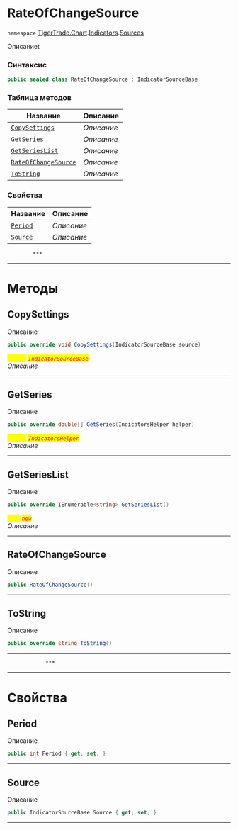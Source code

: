 
# RateOfChangeSource
`namespace` [TigerTrade.Chart](../../../TigerTrade.Chart.md).[Indicators](../../../TigerTrade.Chart/Indicators.md).[Sources](../../../TigerTrade.Chart/Indicators/Sources.md)



Описаниеt

### Синтаксис
```csharp
public sealed class RateOfChangeSource : IndicatorSourceBase
```


### Таблица методов
| Название | Описание |
| --- | --- |
| [`CopySettings`](./RateOfChangeSource.cs/Методы/CopySettings.md) | *Описание* |
| [`GetSeries`](./RateOfChangeSource.cs/Методы/GetSeries.md) | *Описание* |
| [`GetSeriesList`](./RateOfChangeSource.cs/Методы/GetSeriesList.md) | *Описание* |
| [`RateOfChangeSource`](./RateOfChangeSource.cs/Методы/RateOfChangeSource.md) | *Описание* |
| [`ToString`](./RateOfChangeSource.cs/Методы/ToString.md) | *Описание* |

### Свойства
| Название | Описание |
| --- | --- |
| [`Period`](./RateOfChangeSource.cs/Свойства/Period.md) | *Описание* |
| [`Source`](./RateOfChangeSource.cs/Свойства/Source.md) | *Описание* |




            ***
  ***
  # Методы

## CopySettings
Описание

```csharp
public override void CopySettings(IndicatorSourceBase source)
```

<mark style="color:yellow;">`source`</mark> <mark style="color:red;">*`IndicatorSourceBase`*</mark>  
 *Описание*  


***                

## GetSeries
Описание

```csharp
public override double[] GetSeries(IndicatorsHelper helper)
```
<mark style="color:yellow;">`helper`</mark> <mark style="color:red;">*`IndicatorsHelper`*</mark>  
 *Описание*  


***                

## GetSeriesList
Описание

```csharp
public override IEnumerable<string> GetSeriesList()
```
<mark style="color:yellow;">`List`</mark> <mark style="color:red;">*`new`*</mark>  
 *Описание*  


***                

## RateOfChangeSource
Описание

```csharp
public RateOfChangeSource()
```

***                

## ToString
Описание

```csharp
public override string ToString()
```

***                
                ***
  ***
  # Свойства

## Period
Описание

```csharp
public int Period { get; set; }
```
***

## Source
Описание

```csharp
public IndicatorSourceBase Source { get; set; }
```
***

